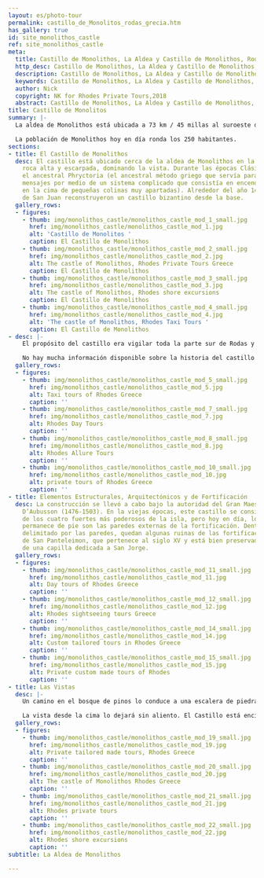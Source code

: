 ```yaml
---
layout: es/photo-tour
permalink: castillo_de_Monolitos_rodas_grecia.htm
has_gallery: true
id: site_monolithos_castle
ref: site_monolithos_castle
meta:
  title: Castillo de Monolithos, La Aldea y Castillo de Monolithos, Rodas Grecia
  http_desc: Castillo de Monolithos, La Aldea y Castillo de Monolithos, Rodas Grecia
  description: Castillo de Monolithos, La Aldea y Castillo de Monolithos, Rodas Grecia
  keywords: Castillo de Monolithos, La Aldea y Castillo de Monolithos, Rodas Grecia
  author: Nick
  copyright: NK for Rhodes Private Tours,2018
  abstract: Castillo de Monolithos, La Aldea y Castillo de Monolithos, Rodas Grecia
title: Castillo de Monolitos
summary: |-
  La aldea de Monolithos está ubicada a 73 km / 45 millas al suroeste de la ciudad de Rodas. Le debe su nombre a la enorme roca monolítica sobre la cual yace un castillo desde los tiempos de los Caballeros Hospitalarios de San Juan.

  La población de Monolithos hoy en día ronda los 250 habitantes.
sections:
- title: El Castillo de Monolithos
  desc: El castillo está ubicado cerca de la aldea de Monolithos en la cima de una
    roca alta y escarpada, dominando la vista. Durante las épocas Clásicas, existía
    el ancestral Phryctoria (el ancestral método griego que servía para transmitir
    mensajes por medio de un sistema complicado que consistía en encender antorchas
    en la cima de pequeñas colinas muy apartadas). Alrededor del año 1476, los Caballeros
    de San Juan reconstruyeron un castillo bizantino desde la base.
  gallery_rows:
  - figures:
    - thumb: img/monolithos_castle/monolithos_castle_mod_1_small.jpg
      href: img/monolithos_castle/monolithos_castle_mod_1.jpg
      alt: 'Castillo de Monolitos '
      caption: El Castillo de Monolithos
    - thumb: img/monolithos_castle/monolithos_castle_mod_2_small.jpg
      href: img/monolithos_castle/monolithos_castle_mod_2.jpg
      alt: The castle of Monolithos, Rhodes Private Tours Greece
      caption: El Castillo de Monolithos
    - thumb: img/monolithos_castle/monolithos_castle_mod_3_small.jpg
      href: img/monolithos_castle/monolithos_castle_mod_3.jpg
      alt: The castle of Monolithos, Rhodes shore excursions
      caption: El Castillo de Monolithos
    - thumb: img/monolithos_castle/monolithos_castle_mod_4_small.jpg
      href: img/monolithos_castle/monolithos_castle_mod_4.jpg
      alt: 'The castle of Monolithos, Rhodes Taxi Tours '
      caption: El Castillo de Monolithos
- desc: |-
    El propósito del castillo era vigilar toda la parte sur de Rodas y proteger a los residentes de los ataques de los piratas. El Decreto 1479 les indicó a los habitantes de la aldea de Apolakkia (a 10 km / 6 millas de Monolithos) que regresaran al castillo cuando estuvieran bajo la amenaza de ataques. Por su ubicación y excelente fortificación natural, era uno de los cuatro fuertes de Rodas, y a diferencia de los otros sitios históricos, es probable que no se haya modificado mucho a lo largo del tiempo.

    No hay mucha información disponible sobre la historia del castillo. Lógicamente, siguiendo el curso del país rodio en 1522 y la salida de los Caballeros, tuvo que haber caído en manos de los turcos. Con el debilitamiento de la piratería durante el siglo XVII, el castillo perdió su utilidad y fue siendo abandonado poco a poco.
  gallery_rows:
  - figures:
    - thumb: img/monolithos_castle/monolithos_castle_mod_5_small.jpg
      href: img/monolithos_castle/monolithos_castle_mod_5.jpg
      alt: Taxi tours of Rhodes Greece
      caption: ''
    - thumb: img/monolithos_castle/monolithos_castle_mod_7_small.jpg
      href: img/monolithos_castle/monolithos_castle_mod_7.jpg
      alt: Rhodes Day Tours
      caption: ''
    - thumb: img/monolithos_castle/monolithos_castle_mod_8_small.jpg
      href: img/monolithos_castle/monolithos_castle_mod_8.jpg
      alt: Rhodes Allure Tours
      caption: ''
    - thumb: img/monolithos_castle/monolithos_castle_mod_10_small.jpg
      href: img/monolithos_castle/monolithos_castle_mod_10.jpg
      alt: private tours of Rhodes Greece
      caption: ''
- title: Elementos Estructurales, Arquitectónicos y de Fortificación
  desc: La construcción se llevó a cabo bajo la autoridad del Gran Maestro Pierre
    D’Aubusson (1476-1503). En la viejas épocas, este castillo se consideraba uno
    de los cuatro fuertes más poderosos de la isla, pero hoy en día, lo único que
    permanece de pie son las paredes externas de la fortificación. Dentro del perímetro
    delimitado por las paredes, quedan algunas ruinas de las fortificaciones, la capilla
    de San Panteleimon, que pertenece al siglo XV y está bien preservada, y el cascarón
    de una capilla dedicada a San Jorge.
  gallery_rows:
  - figures:
    - thumb: img/monolithos_castle/monolithos_castle_mod_11_small.jpg
      href: img/monolithos_castle/monolithos_castle_mod_11.jpg
      alt: Day tours of Rhodes Greece
      caption: ''
    - thumb: img/monolithos_castle/monolithos_castle_mod_12_small.jpg
      href: img/monolithos_castle/monolithos_castle_mod_12.jpg
      alt: Rhodes sightseeing tours Greece
      caption: ''
    - thumb: img/monolithos_castle/monolithos_castle_mod_14_small.jpg
      href: img/monolithos_castle/monolithos_castle_mod_14.jpg
      alt: Custom tailored tours in Rhodes Greece
      caption: ''
    - thumb: img/monolithos_castle/monolithos_castle_mod_15_small.jpg
      href: img/monolithos_castle/monolithos_castle_mod_15.jpg
      alt: Private custom made tours of Rhodes
      caption: ''
- title: Las Vistas
  desc: |-
    Un camino en el bosque de pinos lo conduce a una escalera de piedra. Subirá por los pequeños y angostos escalones (que están calados en la piedra) hasta llegar arriba de todo, alcanzando la cima. ¡Podrá sacar su primera foto del castillo después de solo unos pocos minutos! (Tenga cuidado de no resbalarse en las piedras lisas. No use sandalias ya que hay muchas piedras y rocas desparramadas por todos lados)

    La vista desde la cima lo dejará sin aliento. El Castillo está encima de la roca en lo alto, al borde de los acantilados, ¡así que las vistas son fantásticas! Verá bosques de pino por debajo y a lo lejos, y también divisará las islas de Halki y Alimia por la costa oeste en las frías aguas turquesa del mar Egeo.
  gallery_rows:
  - figures:
    - thumb: img/monolithos_castle/monolithos_castle_mod_19_small.jpg
      href: img/monolithos_castle/monolithos_castle_mod_19.jpg
      alt: Private tailored made tours, Rhodes Greece
      caption: ''
    - thumb: img/monolithos_castle/monolithos_castle_mod_20_small.jpg
      href: img/monolithos_castle/monolithos_castle_mod_20.jpg
      alt: The castle of Monolithos Rhodes Greece
      caption: ''
    - thumb: img/monolithos_castle/monolithos_castle_mod_21_small.jpg
      href: img/monolithos_castle/monolithos_castle_mod_21.jpg
      alt: Rhodes private tours
      caption: ''
    - thumb: img/monolithos_castle/monolithos_castle_mod_22_small.jpg
      href: img/monolithos_castle/monolithos_castle_mod_22.jpg
      alt: Rhodes shore excursions
      caption: ''
subtitle: La Aldea de Monolithos

---
```

